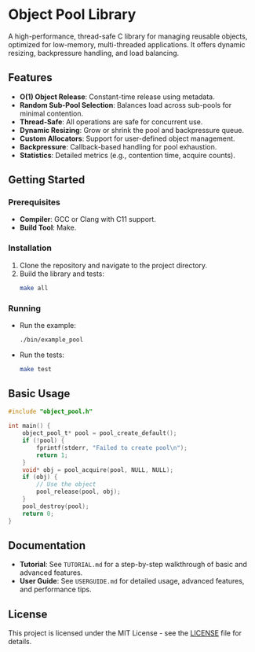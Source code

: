 # Object Pool Library

A high-performance, thread-safe C library for managing reusable objects, optimized for low-memory, multi-threaded applications. It offers dynamic resizing, backpressure handling, and load balancing.

## Features
- **O(1) Object Release**: Constant-time release using metadata.
- **Random Sub-Pool Selection**: Balances load across sub-pools for minimal contention.
- **Thread-Safe**: All operations are safe for concurrent use.
- **Dynamic Resizing**: Grow or shrink the pool and backpressure queue.
- **Custom Allocators**: Support for user-defined object management.
- **Backpressure**: Callback-based handling for pool exhaustion.
- **Statistics**: Detailed metrics (e.g., contention time, acquire counts).

## Getting Started

### Prerequisites
- **Compiler**: GCC or Clang with C11 support.
- **Build Tool**: Make.

### Installation
1. Clone the repository and navigate to the project directory.
2. Build the library and tests:
   ```bash
   make all
   ```

### Running
- Run the example:
  ```bash
  ./bin/example_pool
  ```
- Run the tests:
  ```bash
  make test
  ```

## Basic Usage
```c
#include "object_pool.h"

int main() {
    object_pool_t* pool = pool_create_default();
    if (!pool) {
        fprintf(stderr, "Failed to create pool\n");
        return 1;
    }
    void* obj = pool_acquire(pool, NULL, NULL);
    if (obj) {
        // Use the object
        pool_release(pool, obj);
    }
    pool_destroy(pool);
    return 0;
}
```

## Documentation
- **Tutorial**: See `TUTORIAL.md` for a step-by-step walkthrough of basic and advanced features.
- **User Guide**: See `USERGUIDE.md` for detailed usage, advanced features, and performance tips.

## License
This project is licensed under the MIT License - see the [LICENSE](LICENSE) file for details.